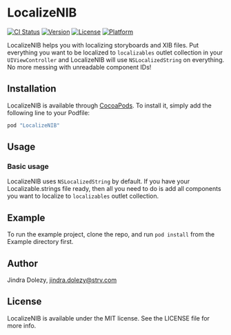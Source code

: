 # LocalizeNIB

[![CI Status](http://img.shields.io/travis/dzindra/LocalizeNIB.svg?style=flat)](https://travis-ci.org/dzindra/LocalizeNIB)
[![Version](https://img.shields.io/cocoapods/v/LocalizeNIB.svg?style=flat)](http://cocoapods.org/pods/LocalizeNIB)
[![License](https://img.shields.io/cocoapods/l/LocalizeNIB.svg?style=flat)](http://cocoapods.org/pods/LocalizeNIB)
[![Platform](https://img.shields.io/cocoapods/p/LocalizeNIB.svg?style=flat)](http://cocoapods.org/pods/LocalizeNIB)

LocalizeNIB helps you with localizing storyboards and XIB files. Put everything you want to be localized to `localizables`
outlet collection in your `UIViewController` and LocalizeNIB will use `NSLocalizedString` on everything. No more messing with unreadable
component IDs!

## Installation

LocalizeNIB is available through [CocoaPods](http://cocoapods.org). To install
it, simply add the following line to your Podfile:

```ruby
pod "LocalizeNIB"
```

## Usage

### Basic usage

LocalizeNIB uses `NSLocalizedString` by default. If you have your Localizable.strings file ready, then all you need to do is add all components you want to localize to `localizables` outlet collection.



## Example

To run the example project, clone the repo, and run `pod install` from the Example directory first.

## Author

Jindra Dolezy, jindra.dolezy@strv.com

## License

LocalizeNIB is available under the MIT license. See the LICENSE file for more info.
